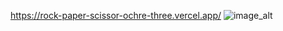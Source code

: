 https://rock-paper-scissor-ochre-three.vercel.app/
![image_alt](https://github.com/user-attachments/assets/a46556b0-ea69-4773-bfe5-af5d6d7313f0)
